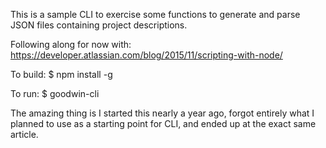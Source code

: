 This is a sample CLI to exercise some functions
to generate and parse JSON files containing project
descriptions.

Following along for now with: https://developer.atlassian.com/blog/2015/11/scripting-with-node/

To build:
$ npm install -g

To run:
$ goodwin-cli

The amazing thing is I started this nearly a year ago, forgot entirely what
I planned to use as a starting point for CLI, and ended up at the exact same
article.

